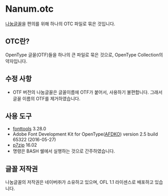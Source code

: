 Nanum.otc
=========

[나눔글꼴](http://hangeul.naver.com/2017/nanum)을 편의를 위해 하나의 OTC 파일로 묶은 것입니다.

OTC란?
------

OpenType 글꼴(OTF)들을 하나의 큰 파일로 묶은 것으로, OpenType Collection의 약자입니다.

수정 사항
---------

* OTF 버전의 나눔글꼴은 글꼴이름에 OTF가 붙어서, 사용하기 불편합니다. 그래서 글꼴 이름의 OTF를 제거하였습니다.

사용 도구
---------

* [fonttools](https://github.com/fonttools/fonttools) 3.28.0
* Adobe Font Development Kit for OpenType([AFDKO](https://www.adobe.com/devnet/opentype/afdko.html)) version 2.5 build 65322 (2016-05-27)
* [p7zip](http://p7zip.sourceforge.net/) 16.02
* 명령은 BASH 쉘에서 실행하는 것으로 간주하였습니다.

글꼴 저작권
-----------

나눔글꼴의 저작권은 네이버㈜가 소유하고 있으며, OFL 1.1 라이센스로 배포하고 있습니다.
